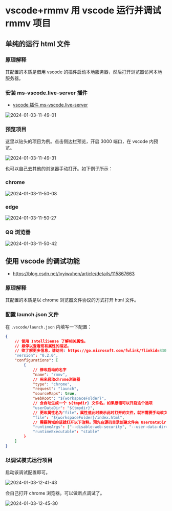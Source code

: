 # vscode+rmmv 用 vscode 运行并调试 rmmv 项目

## 单纯的运行 html 文件

### 原理解释

其配置的本质是借用 vscode 的插件启动本地服务器，然后打开浏览器访问本地服务器。

### 安装 ms-vscode.live-server 插件

- [vscode 插件 ms-vscode.live-server](https://marketplace.visualstudio.com/items?itemName=ms-vscode.live-server)

![2024-01-03-11-49-01](https://cdn.jsdelivr.net/gh/RuanZhongNan/img-store/img/2024-01-03-11-49-01.png)

### 预览项目

这里以钻头的项目为例。点击侧边栏预览，开启 3000 端口，在 vscode 内预览。

![2024-01-03-11-49-31](https://cdn.jsdelivr.net/gh/RuanZhongNan/img-store/img/2024-01-03-11-49-31.png)

也可以自己去其他的浏览器手动打开。如下例子所示：

### chrome

![2024-01-03-11-50-08](https://cdn.jsdelivr.net/gh/RuanZhongNan/img-store/img/2024-01-03-11-50-08.png)

### edge

![2024-01-03-11-50-27](https://cdn.jsdelivr.net/gh/RuanZhongNan/img-store/img/2024-01-03-11-50-27.png)

### QQ 浏览器

![2024-01-03-11-50-42](https://cdn.jsdelivr.net/gh/RuanZhongNan/img-store/img/2024-01-03-11-50-42.png)

## 使用 vscode 的调试功能

- https://blog.csdn.net/lvyiwuhen/article/details/115867663

### 原理解释

其配置的本质是以 chrome 浏览器文件协议的方式打开 html 文件。

### 配置 launch.json 文件

在 `.vscode/launch.json` 内填写一下配置：

```json
{
	// 使用 IntelliSense 了解相关属性。
	// 悬停以查看现有属性的描述。
	// 欲了解更多信息，请访问: https://go.microsoft.com/fwlink/?linkid=830387
	"version": "0.2.0",
	"configurations": [
		{
			// 修改启动的名字
			"name": "rmmv",
			// 用来启动chrome浏览器
			"type": "chrome",
			"request": "launch",
			"sourceMaps": true,
			"webRoot": "${workspaceFolder}",
			// 会自动生成一个 ${tmpdir} 文件名，如果报错可以开启这个选项
			"userDataDir": "${tmpdir}",
			// 更改属性名为"file"，属性值此时表示此时打开的文件，就不需要手动改文件路径了。
			"file": "${workspaceFolder}/index.html",
			// 需要跨域的话就打开以下注释。预先在源码目录创建文件夹 UserDataDir
			"runtimeArgs": ["--disable-web-security", "--user-data-dir=${workspaceRoot}\\UserDataDir"],
			"runtimeExecutable": "stable"
		}
	]
}
```

### 以调试模式运行项目

启动该调试配置即可。

![2024-01-03-12-41-43](https://cdn.jsdelivr.net/gh/RuanZhongNan/img-store/img/2024-01-03-12-41-43.png)

会自己打开 chrome 浏览器。可以做断点调试了。

![2024-01-03-12-45-30](https://cdn.jsdelivr.net/gh/RuanZhongNan/img-store/img/2024-01-03-12-45-30.png)
